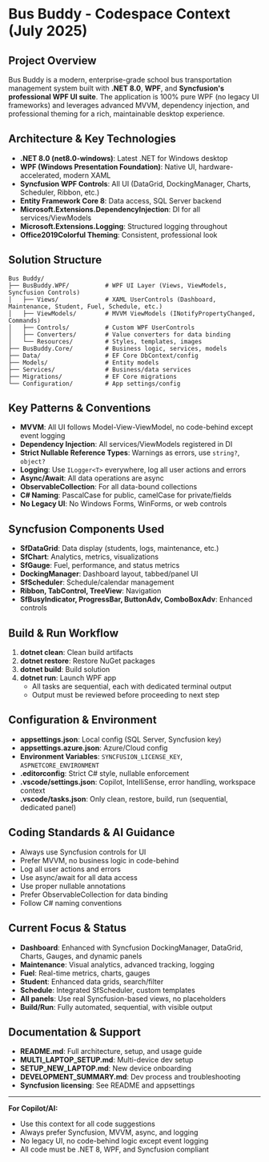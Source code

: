 
# Bus Buddy - Codespace Context (July 2025)

## Project Overview
Bus Buddy is a modern, enterprise-grade school bus transportation management system built with **.NET 8.0**, **WPF**, and **Syncfusion's professional WPF UI suite**. The application is 100% pure WPF (no legacy UI frameworks) and leverages advanced MVVM, dependency injection, and professional theming for a rich, maintainable desktop experience.

## Architecture & Key Technologies
- **.NET 8.0 (net8.0-windows)**: Latest .NET for Windows desktop
- **WPF (Windows Presentation Foundation)**: Native UI, hardware-accelerated, modern XAML
- **Syncfusion WPF Controls**: All UI (DataGrid, DockingManager, Charts, Scheduler, Ribbon, etc.)
- **Entity Framework Core 8**: Data access, SQL Server backend
- **Microsoft.Extensions.DependencyInjection**: DI for all services/ViewModels
- **Microsoft.Extensions.Logging**: Structured logging throughout
- **Office2019Colorful Theming**: Consistent, professional look

## Solution Structure
```
Bus Buddy/
├── BusBuddy.WPF/          # WPF UI Layer (Views, ViewModels, Syncfusion Controls)
│   ├── Views/             # XAML UserControls (Dashboard, Maintenance, Student, Fuel, Schedule, etc.)
│   ├── ViewModels/        # MVVM ViewModels (INotifyPropertyChanged, Commands)
│   ├── Controls/          # Custom WPF UserControls
│   ├── Converters/        # Value converters for data binding
│   └── Resources/         # Styles, templates, images
├── BusBuddy.Core/         # Business logic, services, models
├── Data/                  # EF Core DbContext/config
├── Models/                # Entity models
├── Services/              # Business/data services
├── Migrations/            # EF Core migrations
└── Configuration/         # App settings/config
```

## Key Patterns & Conventions
- **MVVM**: All UI follows Model-View-ViewModel, no code-behind except event logging
- **Dependency Injection**: All services/ViewModels registered in DI
- **Strict Nullable Reference Types**: Warnings as errors, use `string?`, `object?`
- **Logging**: Use `ILogger<T>` everywhere, log all user actions and errors
- **Async/Await**: All data operations are async
- **ObservableCollection<T>**: For all data-bound collections
- **C# Naming**: PascalCase for public, camelCase for private/fields
- **No Legacy UI**: No Windows Forms, WinForms, or web controls

## Syncfusion Components Used
- **SfDataGrid**: Data display (students, logs, maintenance, etc.)
- **SfChart**: Analytics, metrics, visualizations
- **SfGauge**: Fuel, performance, and status metrics
- **DockingManager**: Dashboard layout, tabbed/panel UI
- **SfScheduler**: Schedule/calendar management
- **Ribbon, TabControl, TreeView**: Navigation
- **SfBusyIndicator, ProgressBar, ButtonAdv, ComboBoxAdv**: Enhanced controls

## Build & Run Workflow
1. **dotnet clean**: Clean build artifacts
2. **dotnet restore**: Restore NuGet packages
3. **dotnet build**: Build solution
4. **dotnet run**: Launch WPF app
   - All tasks are sequential, each with dedicated terminal output
   - Output must be reviewed before proceeding to next step

## Configuration & Environment
- **appsettings.json**: Local config (SQL Server, Syncfusion key)
- **appsettings.azure.json**: Azure/Cloud config
- **Environment Variables**: `SYNCFUSION_LICENSE_KEY`, `ASPNETCORE_ENVIRONMENT`
- **.editorconfig**: Strict C# style, nullable enforcement
- **.vscode/settings.json**: Copilot, IntelliSense, error handling, workspace context
- **.vscode/tasks.json**: Only clean, restore, build, run (sequential, dedicated panel)

## Coding Standards & AI Guidance
- Always use Syncfusion controls for UI
- Prefer MVVM, no business logic in code-behind
- Log all user actions and errors
- Use async/await for all data access
- Use proper nullable annotations
- Prefer ObservableCollection<T> for data binding
- Follow C# naming conventions

## Current Focus & Status
- **Dashboard**: Enhanced with Syncfusion DockingManager, DataGrid, Charts, Gauges, and dynamic panels
- **Maintenance**: Visual analytics, advanced tracking, logging
- **Fuel**: Real-time metrics, charts, gauges
- **Student**: Enhanced data grids, search/filter
- **Schedule**: Integrated SfScheduler, custom templates
- **All panels**: Use real Syncfusion-based views, no placeholders
- **Build/Run**: Fully automated, sequential, with visible output

## Documentation & Support
- **README.md**: Full architecture, setup, and usage guide
- **MULTI_LAPTOP_SETUP.md**: Multi-device dev setup
- **SETUP_NEW_LAPTOP.md**: New device onboarding
- **DEVELOPMENT_SUMMARY.md**: Dev process and troubleshooting
- **Syncfusion licensing**: See README and appsettings

---
**For Copilot/AI:**
- Use this context for all code suggestions
- Always prefer Syncfusion, MVVM, async, and logging
- No legacy UI, no code-behind logic except event logging
- All code must be .NET 8, WPF, and Syncfusion compliant
